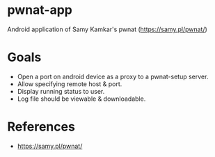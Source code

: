 # pwnat-app
Android application of Samy Kamkar's pwnat (https://samy.pl/pwnat/)

Goals
=====
- Open a port on android device as a proxy to a pwnat-setup server.
- Allow specifying remote host & port.
- Display running status to user.
- Log file should be viewable & downloadable.

References
==========
* https://samy.pl/pwnat/